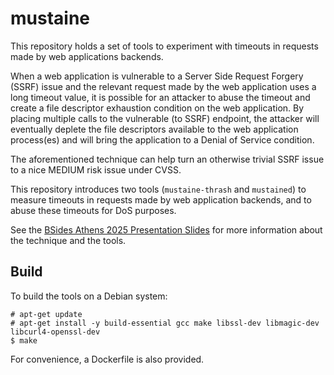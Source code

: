 # mustaine

This repository holds a set of tools to experiment with timeouts in 
requests made by web applications backends.

When a web application is vulnerable to a Server Side Request Forgery (SSRF)
issue and the relevant request made by the web application uses a long 
timeout value, it is possible for an attacker to abuse the timeout and 
create a file descriptor exhaustion condition on the web application. 
By placing multiple calls to the vulnerable (to SSRF) endpoint, the attacker
will eventually deplete the file descriptors available to the web application
process(es) and will bring the application to a Denial of Service condition.

The aforementioned technique can help turn an otherwise trivial SSRF issue 
to a nice MEDIUM risk issue under CVSS.

This repository introduces two tools (`mustaine-thrash` and `mustained`) 
to measure timeouts in requests made by web application backends, and to
abuse these timeouts for DoS purposes.

See the [BSides Athens 2025 Presentation Slides](docs/bsides-ath-2025-ssrf.pdf) for more information about the technique and the tools.

## Build

To build the tools on a Debian system:

```
# apt-get update
# apt-get install -y build-essential gcc make libssl-dev libmagic-dev libcurl4-openssl-dev
$ make
```

For convenience, a Dockerfile is also provided.
